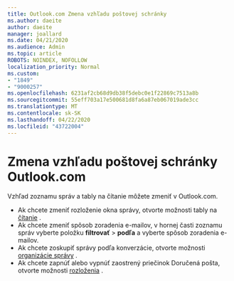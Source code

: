 ```yaml
---
title: Outlook.com Zmena vzhľadu poštovej schránky
ms.author: daeite
author: daeite
manager: joallard
ms.date: 04/21/2020
ms.audience: Admin
ms.topic: article
ROBOTS: NOINDEX, NOFOLLOW
localization_priority: Normal
ms.custom:
- "1849"
- "9000257"
ms.openlocfilehash: 6231af2cb68d9db38f5debc0e1f22869c7513a8b
ms.sourcegitcommit: 55eff703a17e500681d8fa6a87eb067019ade3cc
ms.translationtype: MT
ms.contentlocale: sk-SK
ms.lasthandoff: 04/22/2020
ms.locfileid: "43722004"
---
```

# <a name="change-the-look-of-your-outlookcom-mailbox"></a>Zmena vzhľadu poštovej schránky Outlook.com

Vzhľad zoznamu správ a tably na čítanie môžete zmeniť v Outlook.com.

- Ak chcete zmeniť rozloženie okna správy, otvorte možnosti tably na [čítanie](https://outlook.live.com/mail/options/mail/layout/readingPane) .
- Ak chcete zmeniť spôsob zoradenia e-mailov, v hornej časti zoznamu správ vyberte položku **filtrovať** > **podľa** a vyberte spôsob zoradenia e-mailov.
- Ak chcete zoskupiť správy podľa konverzácie, otvorte možnosti [organizácie správy](https://outlook.live.com/mail/options/mail/layout/conversations) .
- Ak chcete zapnúť alebo vypnúť zaostrený priečinok Doručená pošta, otvorte možnosti [rozloženia](https://outlook.live.com/mail/options/mail/layout/focused) .